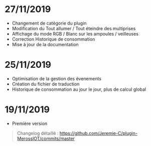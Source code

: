 # 27/11/2019

- Changement de catégorie du plugin
- Modification du Tout allumer / Tout éteindre des multiprises
- Affichage du mode RGB / Blanc sur les ampoules / veilleuses
- Correction Historique de consommation
- Mise à jour de la documentation

# 25/11/2019

- Optimisation de la gestion des évenements
- Création du fichier de traduction
- Historique de consommation au jour le jour, plus de calcul global

# 19/11/2019

- Première version

> Changelog détaillé :
> <https://github.com/Jeremie-C/plugin-MerossIOT/commits/master>
